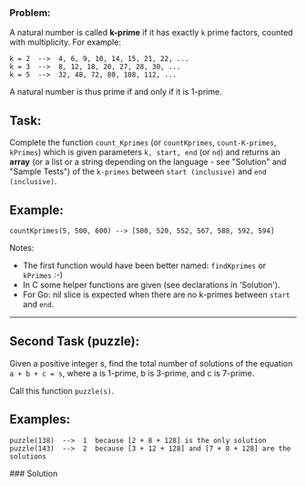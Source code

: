 ### Problem:
<p>A natural number is called <strong>k-prime</strong> if it has exactly <code>k</code> prime factors, counted with multiplicity. For example:</p>
<pre><code>k = 2  --&gt;  4, 6, 9, 10, 14, 15, 21, 22, ...
k = 3  --&gt;  8, 12, 18, 20, 27, 28, 30, ...
k = 5  --&gt;  32, 48, 72, 80, 108, 112, ...</code></pre><p>A natural number is thus prime if and only if it is 1-prime.</p>
<h2 id="task">Task:</h2>
<p>Complete the function <code>count_Kprimes</code> (or <code>countKprimes</code>, <code>count-K-primes</code>, <code>kPrimes</code>) which is given parameters <code>k, start, end</code> (or <code>nd</code>) and returns an <strong>array</strong> (or a list or a string depending on the language - see &quot;Solution&quot; and &quot;Sample Tests&quot;) of the <code>k-primes</code> between <code>start (inclusive)</code> and <code>end (inclusive)</code>.</p>
<h2 id="example">Example:</h2>
<pre><code>countKprimes(5, 500, 600) --&gt; [500, 520, 552, 567, 588, 592, 594]</code></pre><p>Notes: </p>
<ul>
<li>The first function would have been better named: <code>findKprimes</code> or <code>kPrimes</code> :-)</li>
<li>In C some helper functions are given (see declarations in &apos;Solution&apos;).</li>
<li>For Go: nil slice is expected when there are no k-primes between <code>start</code> and <code>end</code>.</li>
</ul>
<hr>
<h2 id="second-task-puzzle">Second Task (puzzle):</h2>
<p>Given a positive integer s, find the total number of solutions of the equation <code>a + b + c = s</code>, where a is 1-prime, b is 3-prime, and c is 7-prime.</p>
<p>Call this function <code>puzzle(s)</code>.</p>
<h2 id="examples">Examples:</h2>
<pre><code>puzzle(138)  --&gt;  1  because [2 + 8 + 128] is the only solution
puzzle(143)  --&gt;  2  because [3 + 12 + 128] and [7 + 8 + 128] are the solutions</code></pre>
### Solution